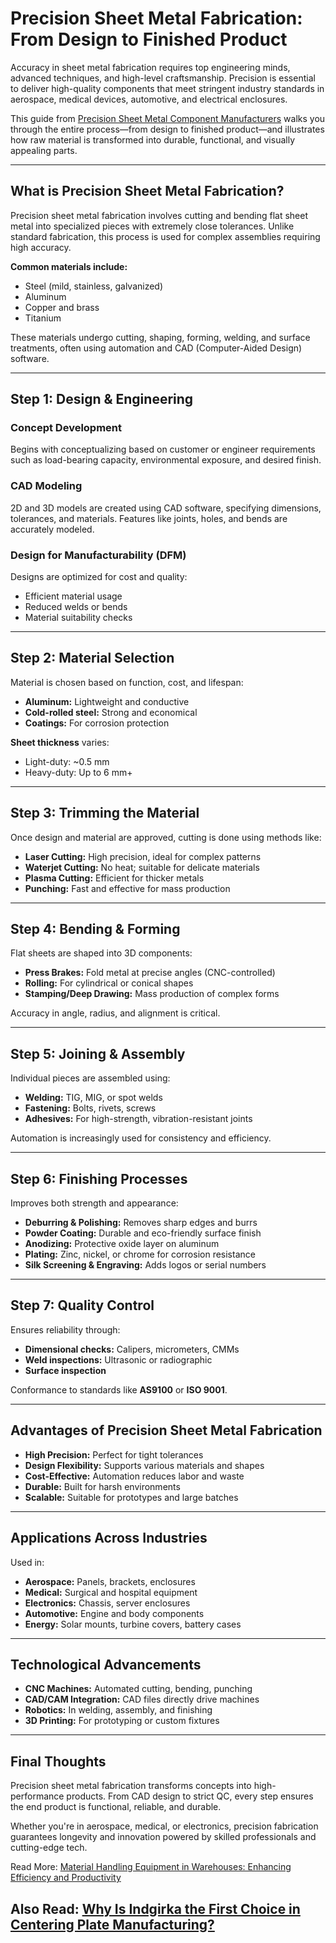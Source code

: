 # Precision Sheet Metal Fabrication: From Design to Finished Product

Accuracy in sheet metal fabrication requires top engineering minds, advanced techniques, and high-level craftsmanship. Precision is essential to deliver high-quality components that meet stringent industry standards in aerospace, medical devices, automotive, and electrical enclosures.

This guide from [Precision Sheet Metal Component Manufacturers](https://indgirka.com/the-best-sheet-metal-components-manufacturers-in-india/) walks you through the entire process—from design to finished product—and illustrates how raw material is transformed into durable, functional, and visually appealing parts.

---

## What is Precision Sheet Metal Fabrication?

Precision sheet metal fabrication involves cutting and bending flat sheet metal into specialized pieces with extremely close tolerances. Unlike standard fabrication, this process is used for complex assemblies requiring high accuracy.

**Common materials include:**
- Steel (mild, stainless, galvanized)
- Aluminum
- Copper and brass
- Titanium

These materials undergo cutting, shaping, forming, welding, and surface treatments, often using automation and CAD (Computer-Aided Design) software.

---

## Step 1: Design & Engineering

### Concept Development
Begins with conceptualizing based on customer or engineer requirements such as load-bearing capacity, environmental exposure, and desired finish.

### CAD Modeling
2D and 3D models are created using CAD software, specifying dimensions, tolerances, and materials. Features like joints, holes, and bends are accurately modeled.

### Design for Manufacturability (DFM)
Designs are optimized for cost and quality:
- Efficient material usage
- Reduced welds or bends
- Material suitability checks

---

## Step 2: Material Selection

Material is chosen based on function, cost, and lifespan:
- **Aluminum:** Lightweight and conductive
- **Cold-rolled steel:** Strong and economical
- **Coatings:** For corrosion protection

**Sheet thickness** varies:
- Light-duty: ~0.5 mm
- Heavy-duty: Up to 6 mm+

---

## Step 3: Trimming the Material

Once design and material are approved, cutting is done using methods like:

- **Laser Cutting:** High precision, ideal for complex patterns
- **Waterjet Cutting:** No heat; suitable for delicate materials
- **Plasma Cutting:** Efficient for thicker metals
- **Punching:** Fast and effective for mass production

---

## Step 4: Bending & Forming

Flat sheets are shaped into 3D components:

- **Press Brakes:** Fold metal at precise angles (CNC-controlled)
- **Rolling:** For cylindrical or conical shapes
- **Stamping/Deep Drawing:** Mass production of complex forms

Accuracy in angle, radius, and alignment is critical.

---

## Step 5: Joining & Assembly

Individual pieces are assembled using:

- **Welding:** TIG, MIG, or spot welds
- **Fastening:** Bolts, rivets, screws
- **Adhesives:** For high-strength, vibration-resistant joints

Automation is increasingly used for consistency and efficiency.

---

## Step 6: Finishing Processes

Improves both strength and appearance:

- **Deburring & Polishing:** Removes sharp edges and burrs
- **Powder Coating:** Durable and eco-friendly surface finish
- **Anodizing:** Protective oxide layer on aluminum
- **Plating:** Zinc, nickel, or chrome for corrosion resistance
- **Silk Screening & Engraving:** Adds logos or serial numbers

---

## Step 7: Quality Control

Ensures reliability through:

- **Dimensional checks:** Calipers, micrometers, CMMs
- **Weld inspections:** Ultrasonic or radiographic
- **Surface inspection**

Conformance to standards like **AS9100** or **ISO 9001**.

---

## Advantages of Precision Sheet Metal Fabrication

- **High Precision:** Perfect for tight tolerances
- **Design Flexibility:** Supports various materials and shapes
- **Cost-Effective:** Automation reduces labor and waste
- **Durable:** Built for harsh environments
- **Scalable:** Suitable for prototypes and large batches

---

## Applications Across Industries

Used in:

- **Aerospace:** Panels, brackets, enclosures
- **Medical:** Surgical and hospital equipment
- **Electronics:** Chassis, server enclosures
- **Automotive:** Engine and body components
- **Energy:** Solar mounts, turbine covers, battery cases

---

## Technological Advancements

- **CNC Machines:** Automated cutting, bending, punching
- **CAD/CAM Integration:** CAD files directly drive machines
- **Robotics:** In welding, assembly, and finishing
- **3D Printing:** For prototyping or custom fixtures

---

## Final Thoughts

Precision sheet metal fabrication transforms concepts into high-performance products. From CAD design to strict QC, every step ensures the end product is functional, reliable, and durable.

Whether you're in aerospace, medical, or electronics, precision fabrication guarantees longevity and innovation powered by skilled professionals and cutting-edge tech.

Read More: [Material Handling Equipment in Warehouses: Enhancing Efficiency and Productivity](https://indgirka.weebly.com/home/material-handling-equipment-in-warehouses-enhancing-efficiency-and-productivity)

Also Read: [Why Is Indgirka the First Choice in Centering Plate Manufacturing?](https://indgirka.wixsite.com/indgirka/post/why-is-indgirka-the-first-choice-in-centering-plate-manufacturing)
---
